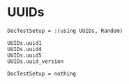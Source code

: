 # UUIDs

```@meta
DocTestSetup = :(using UUIDs, Random)
```

```@docs
UUIDs.uuid1
UUIDs.uuid4
UUIDs.uuid5
UUIDs.uuid_version
```

```@meta
DocTestSetup = nothing
```
